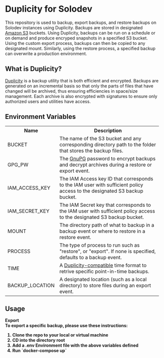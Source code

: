 # Duplicity for Solodev
This repository is used to backup, export backups, and restore backups on Solodev instances using Duplicity. Backups are stored in designated <a href="https://aws.amazon.com/s3/">Amazon S3</a> buckets. Using Duplicity, backups can be run on a schedule or on demand and produce encryped snapshots in a specified S3 bucket. Using the custom export process, backups can then be copied to any designated mount. Similarly, using the restore process, a specified backup can overwrite a production environment.

## What is Duplicity?
<a href="http://duplicity.nongnu.org/">Duplicity</a> is a backup utility that is both efficient and encrypted. Backups are generated on an incremental basis so that only the parts of files that have changed will be archived, thus ensuring efficiencies in space/size management. Each archive is also encrypted with signatures to ensure only authorized users and utilities have access.

## Environment Variables
<table>
  <tr>
    <th>Name</th>
    <th>Description</th>
  </tr>
  <tr>
    <td>BUCKET</td>
    <td>The name of the S3 bucket and any corresponding directory path to the folder that stores the backup files.</td>
  </tr>
  <tr>
    <td>GPG_PW</td>
    <td>The <a href="http://www.gnupg.org/">GnuPG</a> password to encrypt backups and decrypt archives during a restore or export event.</td>
  </tr>
  <tr>
    <td>IAM_ACCESS_KEY</td>
    <td>The IAM Access key ID that corresponds to the IAM user with sufficient policy access to the designated S3 backup bucket.</td>
  </tr>
  <tr>
    <td>IAM_SECRET_KEY</td>
    <td>The IAM Secret key that corresponds to the IAM user with sufficient policy access to the designated S3 backup bucket.</td>
  </tr>
  <tr>
    <td>MOUNT</td>
    <td>The directory path of what to backup in a backup event or where to restore in a restore event.</td>
  </tr>
  <tr>
    <td>PROCESS</td>
    <td>The type of process to run such as "restore", or "export". If none is specified, defaults to a backup event.</td>
  </tr>
  <tr>
    <td>TIME</td>
    <td>A <a href="http://duplicity.nongnu.org/vers7/duplicity.1.html#sect8">Duplicity-compatible</a> time format to retrive specific point-in-time backups.</td>
  </tr>
  <tr>
    <td>BACKUP_LOCATION</td>
    <td>A designated location (such as a local directory) to store files during an export event.</td>
  </tr>              
</table>

## Usage
<strong>Export<strong><br>
To export a specific backup, please use these instructions:
<ol>
  <li>Clone the repo to your local or virtual machine</li>
  <li>CD into the directory root</li>
  <li>Add a .env Environment file with the above variables defined</li>
  <li>Run `docker-compose up`</li>
</ol>